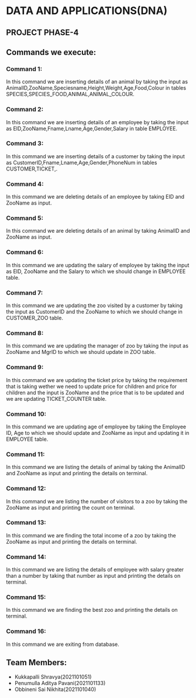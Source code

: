 #                                            DATA AND APPLICATIONS(DNA)
##                                                  PROJECT PHASE-4

## Commands we execute:

### Command 1:
In this command we are inserting details of an animal by taking the input as AnimalID,ZooName,Speciesname,Height,Weight,Age,Food,Colour in tables SPECIES,SPECIES_FOOD,ANIMAL,ANIMAL_COLOUR.

### Command 2:
In this command we are inserting details of an employee by taking the input as EID,ZooName,Fname,Lname,Age,Gender,Salary in table EMPLOYEE.

### Command 3:
In this command we are inserting details of a customer by taking the input as CustomerID,Fname,Lname,Age,Gender,PhoneNum in tables CUSTOMER,TICKET,.

### Command 4:
In this command we are deleting details of an employee by taking EID and ZooName as input.

### Command 5:
In this command we are deleting details of an animal by taking AnimalID and ZooName as input.

### Command 6:
In this command we are updating the salary of employee by taking the input as EID, ZooName and the Salary to which we should change in EMPLOYEE table.

### Command 7:
In this command we are updating the zoo visited by a customer by taking the input as CustomerID and the ZooName to which we should change in CUSTOMER_ZOO table.

### Command 8:
In this command we are updating the manager of zoo by taking the input as ZooName and MgrID to which we should update in ZOO table.

### Command 9:
In this command we are updating the ticket price by taking the requirement that is taking wether we need to update price for children and price for children and the input is ZooName and the price that is to be updated and we are updating TICKET_COUNTER table.

### Command 10:
In this command we are updating age of employee by taking the Employee ID, Age to which we should update and ZooName as input and updating it in EMPLOYEE table.

### Command 11:
In this command we are listing the details of animal by taking the AnimalID and ZooName as input and printing the details on terminal.

### Command 12:
In this command we are listing the number of visitors to a zoo by taking the ZooName as input and printing the count on terminal.

### Command 13:
In this command we are finding the total income of a zoo by taking the ZooName as input and printing the details on terminal.

### Command 14:
In this command we are listing the details of employee with salary greater than a number by taking that number as input and printing the details on terminal.

### Command 15:
In this command we are finding the best zoo and printing the details on terminal.

### Command 16:
In this command we are exiting from database.

## Team Members:
- Kukkapalli Shravya(2021101051)
- Penumulla Aditya Pavani(2021101133)                                           
- Obbineni Sai Nikhita(2021101040)
